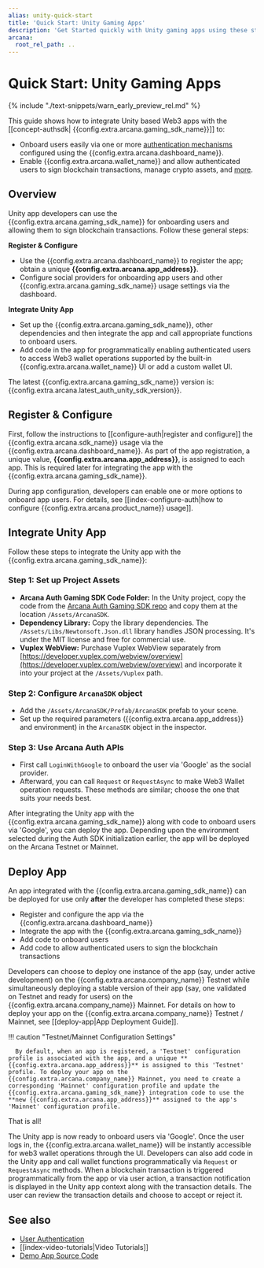 ```yaml
---
alias: unity-quick-start
title: 'Quick Start: Unity Gaming Apps'
description: 'Get Started quickly with Unity gaming apps using these step-by-step instructions. Register the Unity app, obtain a ClientID and then integrate the app with the Arcana Auth SDK.'
arcana:
  root_rel_path: ..
---
```


# Quick Start: Unity Gaming Apps

{% include "./text-snippets/warn_early_preview_rel.md" %}

This guide shows how to integrate Unity based Web3 apps with the [[concept-authsdk| {{config.extra.arcana.gaming_sdk_name}}]] to:

* Onboard users easily via one or more [authentication mechanisms]({{page.meta.arcana.root_rel_path}}/concepts/authtype/arcanaauth.md#supported-authentication-mechanisms) configured using the {{config.extra.arcana.dashboard_name}}.
* Enable {{config.extra.arcana.wallet_name}} and allow authenticated users to sign blockchain transactions, manage crypto assets, and [more]({{page.meta.arcana.root_rel_path}}/concepts/anwallet/index.md).

## Overview

Unity app developers can use the {{config.extra.arcana.gaming_sdk_name}} for onboarding users and allowing them to sign blockchain transactions. Follow these general steps:

**Register & Configure**

* Use the {{config.extra.arcana.dashboard_name}} to register the app; obtain a unique **{{config.extra.arcana.app_address}}**.
* Configure social providers for onboarding app users and other {{config.extra.arcana.gaming_sdk_name}} usage settings via the dashboard.

**Integrate Unity App**

* Set up the {{config.extra.arcana.gaming_sdk_name}}, other dependencies and then integrate the app and call appropriate functions to onboard users.
* Add code in the app for programmatically enabling authenticated users to access Web3 wallet operations supported by the built-in {{config.extra.arcana.wallet_name}} UI or add a custom wallet UI.

The latest {{config.extra.arcana.gaming_sdk_name}} version is: {{config.extra.arcana.latest_auth_unity_sdk_version}}. 

## Register & Configure

First, follow the instructions to [[configure-auth|register and configure]] the {{config.extra.arcana.sdk_name}} usage via the {{config.extra.arcana.dashboard_name}}. As part of the app registration, a unique value, **{{config.extra.arcana.app_address}}**, is assigned to each app. This is required later for integrating the app with the {{config.extra.arcana.gaming_sdk_name}}.

During app configuration, developers can enable one or more options to onboard app users. For details, see [[index-configure-auth|how to configure {{config.extra.arcana.product_name}} usage]].

## Integrate Unity App

Follow these steps to integrate the Unity app with the {{config.extra.arcana.gaming_sdk_name}}:

### Step 1: Set up Project Assets

- **Arcana Auth Gaming SDK Code Folder:** In the Unity project, copy the code from the [Arcana Auth Gaming SDK repo](https://github.com/arcana-network/auth-unity/tree/main/Assets/ArcanaSDK) and copy them at the location `/Assets/ArcanaSDK`.
- **Dependency Library:** Copy the library dependencies. The `/Assets/Libs/Newtonsoft.Json.dll` library handles JSON processing. It's under the MIT license and free for commercial use.
- **Vuplex WebView:** Purchase Vuplex WebView separately from [https://developer.vuplex.com/webview/overview](https://developer.vuplex.com/webview/overview) and incorporate it into your project at the `/Assets/Vuplex` path.

### Step 2: Configure `ArcanaSDK` object

- Add the `/Assets/ArcanaSDK/Prefab/ArcanaSDK` prefab to your scene.
- Set up the required parameters ({{config.extra.arcana.app_address}} and environment) in the `ArcanaSDK` object in the inspector.

### Step 3: Use Arcana Auth APIs

- First call `LoginWithGoogle` to onboard the user via 'Google' as the social provider.
- Afterward, you can call `Request` or `RequestAsync` to make Web3 Wallet operation requests. These methods are similar; choose the one that suits your needs best.

After integrating the Unity app with the {{config.extra.arcana.gaming_sdk_name}} along with code to onboard users via 'Google', you can deploy the app.  Depending upon the environment selected during the Auth SDK initialization earlier, the app will be deployed on the Arcana Testnet or Mainnet.

## Deploy App

An app integrated with the {{config.extra.arcana.gaming_sdk_name}} can be deployed for use only **after** the developer has completed these steps:

* Register and configure the app via the {{config.extra.arcana.dashboard_name}} 
* Integrate the app with the {{config.extra.arcana.gaming_sdk_name}} 
* Add code to onboard users
* Add code to allow authenticated users to sign the blockchain transactions

Developers can choose to deploy one instance of the app (say, under active development) on the {{config.extra.arcana.company_name}} Testnet while simultaneously deploying a stable version of their app (say, one validated on Testnet and ready for users) on the {{config.extra.arcana.company_name}} Mainnet. For details on how to deploy your app on the {{config.extra.arcana.company_name}} Testnet / Mainnet, see [[deploy-app|App Deployment Guide]].

!!! caution "Testnet/Mainnet Configuration Settings"

      By default, when an app is registered, a 'Testnet' configuration profile is associated with the app, and a unique **{{config.extra.arcana.app_address}}** is assigned to this 'Testnet' profile. To deploy your app on the {{config.extra.arcana.company_name}} Mainnet, you need to create a corresponding 'Mainnet' configuration profile and update the {{config.extra.arcana.gaming_sdk_name}} integration code to use the **new {{config.extra.arcana.app_address}}** assigned to the app's 'Mainnet' configuration profile. 

That is all!

The Unity app is now ready to onboard users via 'Google'. Once the user logs in, the {{config.extra.arcana.wallet_name}} will be instantly accessible for web3 wallet operations through the UI. Developers can also add code in the Unity app and call wallet functions programmatically via `Request` or `RequestAsync` methods. When a blockchain transaction is triggered programmatically from the app or via user action, a transaction notification is displayed in the Unity app context along with the transaction details. The user can review the transaction details and choose to accept or reject it.


## See also

* [User Authentication]({{page.meta.arcana.root_rel_path}}/concepts/authtype/arcanaauth.md)
* [[index-video-tutorials|Video Tutorials]]
* [Demo App Source Code](https://github.com/arcana-network/auth-unity/tree/main/Assets/Demo)
